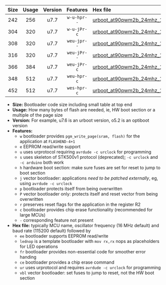 |Size|Usage|Version|Features|Hex file|
|:-:|:-:|:-:|:-:|:--|
|242|256|u7.7|`w-u-hpr--`|[urboot_at90pwm2b_24mhz_1000000bps_lednop_ur.hex](https://raw.githubusercontent.com/stefanrueger/urboot.hex/main/mcus/at90pwm2b/fcpu_24mhz/1000000_bps/urboot_at90pwm2b_24mhz_1000000bps_lednop_ur.hex)|
|304|320|u7.7|`w-u-jPr-c`|[urboot_at90pwm2b_24mhz_1000000bps_lednop_fr_ce_ur_vbl.hex](https://raw.githubusercontent.com/stefanrueger/urboot.hex/main/mcus/at90pwm2b/fcpu_24mhz/1000000_bps/urboot_at90pwm2b_24mhz_1000000bps_lednop_fr_ce_ur_vbl.hex)|
|308|320|u7.7|`weu-jpr--`|[urboot_at90pwm2b_24mhz_1000000bps_ee_lednop_ur_vbl.hex](https://raw.githubusercontent.com/stefanrueger/urboot.hex/main/mcus/at90pwm2b/fcpu_24mhz/1000000_bps/urboot_at90pwm2b_24mhz_1000000bps_ee_lednop_ur_vbl.hex)|
|316|320|u7.7|`weu-jPr--`|[urboot_at90pwm2b_24mhz_1000000bps_ee_ur_vbl.hex](https://raw.githubusercontent.com/stefanrueger/urboot.hex/main/mcus/at90pwm2b/fcpu_24mhz/1000000_bps/urboot_at90pwm2b_24mhz_1000000bps_ee_ur_vbl.hex)|
|366|384|u7.7|`weu-jPr-c`|[urboot_at90pwm2b_24mhz_1000000bps_ee_lednop_fr_ce_ur_vbl.hex](https://raw.githubusercontent.com/stefanrueger/urboot.hex/main/mcus/at90pwm2b/fcpu_24mhz/1000000_bps/urboot_at90pwm2b_24mhz_1000000bps_ee_lednop_fr_ce_ur_vbl.hex)|
|348|512|u7.7|`weu-hpr-c`|[urboot_at90pwm2b_24mhz_1000000bps_ee_lednop_fr_ce_ur.hex](https://raw.githubusercontent.com/stefanrueger/urboot.hex/main/mcus/at90pwm2b/fcpu_24mhz/1000000_bps/urboot_at90pwm2b_24mhz_1000000bps_ee_lednop_fr_ce_ur.hex)|
|452|512|u7.7|`wes-hpr-c`|[urboot_at90pwm2b_24mhz_1000000bps_ee_lednop_fr_ce.hex](https://raw.githubusercontent.com/stefanrueger/urboot.hex/main/mcus/at90pwm2b/fcpu_24mhz/1000000_bps/urboot_at90pwm2b_24mhz_1000000bps_ee_lednop_fr_ce.hex)|

- **Size:** Bootloader code size including small table at top end
- **Usage:** How many bytes of flash are needed, ie, HW boot section or a multiple of the page size
- **Version:** For example, u7.6 is an urboot version, o5.2 is an optiboot version
- **Features:**
  + `w` bootloader provides `pgm_write_page(sram, flash)` for the application at `FLASHEND-4+1`
  + `e` EEPROM read/write support
  + `u` uses urprotocol requiring `avrdude -c urclock` for programming
  + `s` uses skeleton of STK500v1 protocol (deprecated); `-c urclock` and `-c arduino` both work
  + `h` hardware boot section: make sure fuses are set for reset to jump to boot section
  + `j` vector bootloader: applications *need to be patched externally*, eg, using `avrdude -c urclock`
  + `p` bootloader protects itself from being overwritten
  + `P` vector bootloader only: protects itself and reset vector from being overwritten
  + `r` preserves reset flags for the application in the register R2
  + `c` bootloader provides chip erase functionality (recommended for large MCUs)
  + `-` corresponding feature not present
- **Hex file:** typically MCU name, oscillator frequency (16 MHz default) and baud rate (115200 default) followed by
  + `ee` bootloader supports EEPROM read/write
  + `lednop` is a template bootloader with `mov rx,rx` nops as placeholders for LED operations
  + `fr` bootloader provides non-essential code for smoother error handing
  + `ce` bootloader provides a chip erase command
  + `ur` uses urprotocol and requires `avrdude -c urclock` for programming
  + `vbl` vector bootloader: set fuses to jump to reset, not the HW boot section
